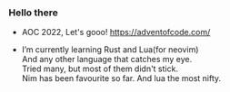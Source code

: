 ### Hello there
<!-- General Kenobi -->

- AOC 2022, Let's gooo! https://adventofcode.com/

- I’m currently learning 
  Rust and Lua(for neovim) \
  And any other language that catches my eye. \
  Tried many, but most of them didn't stick.\
  Nim has been favourite so far. And lua the most nifty.
  
